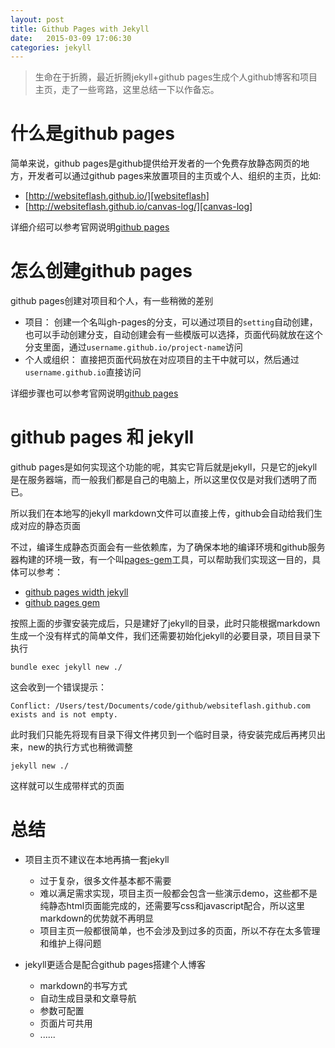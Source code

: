 ```yaml
---
layout: post
title: Github Pages with Jekyll
date:   2015-03-09 17:06:30
categories: jekyll
---
```


> 生命在于折腾，最近折腾jekyll+github pages生成个人github博客和项目主页，走了一些弯路，这里总结一下以作备忘。

# 什么是github pages

简单来说，github pages是github提供给开发者的一个免费存放静态网页的地方，开发者可以通过github pages来放置项目的主页或个人、组织的主页，比如:

* [http://websiteflash.github.io/][websiteflash]
* [http://websiteflash.github.io/canvas-log/][canvas-log]

详细介绍可以参考官网说明[github pages][github pages]

# 怎么创建github pages

github pages创建对项目和个人，有一些稍微的差别

* 项目： 创建一个名叫gh-pages的分支，可以通过项目的`setting`自动创建，也可以手动创建分支，自动创建会有一些模版可以选择，页面代码就放在这个分支里面，通过`username.github.io/project-name`访问
* 个人或组织： 直接把页面代码放在对应项目的主干中就可以，然后通过`username.github.io`直接访问

详细步骤也可以参考官网说明[github pages][github pages]

# github pages 和 jekyll

github pages是如何实现这个功能的呢，其实它背后就是jekyll，只是它的jekyll是在服务器端，而一般我们都是自己的电脑上，所以这里仅仅是对我们透明了而已。

所以我们在本地写的jekyll markdown文件可以直接上传，github会自动给我们生成对应的静态页面

不过，编译生成静态页面会有一些依赖库，为了确保本地的编译环境和github服务器构建的环境一致，有一个叫[pages-gem][pages gem]工具，可以帮助我们实现这一目的，具体可以参考：

* [github pages width jekyll][github pages width jekyll]
* [github pages gem][github pages gem]

按照上面的步骤安装完成后，只是建好了jekyll的目录，此时只能根据markdown生成一个没有样式的简单文件，我们还需要初始化jekyll的必要目录，项目目录下执行

    bundle exec jekyll new ./

这会收到一个错误提示：

    Conflict: /Users/test/Documents/code/github/websiteflash.github.com exists and is not empty.

此时我们只能先将现有目录下得文件拷贝到一个临时目录，待安装完成后再拷贝出来，new的执行方式也稍微调整

    jekyll new ./

这样就可以生成带样式的页面

# 总结

* 项目主页不建议在本地再搞一套jekyll
    
    + 过于复杂，很多文件基本都不需要
    + 难以满足需求实现，项目主页一般都会包含一些演示demo，这些都不是纯静态html页面能完成的，还需要写css和javascript配合，所以这里markdown的优势就不再明显
    + 项目主页一般都很简单，也不会涉及到过多的页面，所以不存在太多管理和维护上得问题

* jekyll更适合是配合github pages搭建个人博客

    + markdown的书写方式
    + 自动生成目录和文章导航
    + 参数可配置
    + 页面片可共用
    + ......

[github pages]: https://pages.github.com/
[pages gem]: https://github.com/github/pages-gem
[github pages width jekyll]: https://help.github.com/articles/using-jekyll-with-pages/
[github pages gem]: http://wcc723.github.io/jekyll/2014/09/05/github-page/
[websiteflash]: http://websiteflash.github.io/
[canvas-log]: http://websiteflash.github.io/canvas-log/